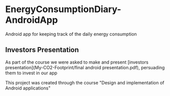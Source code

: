 # EnergyConsumptionDiary-AndroidApp
Android app for keeping track of the daily energy consumption

## Investors Presentation 
As part of the course we were asked to make and present [investors presentation](My-CO2-Footprint/final android presentation.pdf), persuading them to invest in our app

This project was created through the course "Design and implementation of Android applications"
